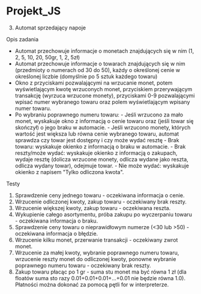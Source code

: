 # Projekt_JS
3. Automat sprzedający napoje

Opis zadania
  * Automat przechowuje informacje o monetach znajdujących się w nim (1, 2, 5, 10, 20, 50gr, 1, 2, 5zł)
  * Automat przechowuje informacje o towarach znajdujących się w nim (przedmioty o numerach od 30 do 50), każdy o określonej cenie w określonej liczbie (domyślnie po 5 sztuk każdego towaru)
  * Okno z przyciskami pozwalającymi na wrzucanie monet, potem wyświetlającym kwotę wrzuconych monet, przyciskiem przerywającym transakcję (wyrzuca wrzucone monety), przyciskami 0-9 pozwalającymi wpisać numer wybranego towaru oraz polem wyświetlającym wpisany numer towaru.
  * Po wybraniu poprawnego numeru towaru:
        - Jeśli wrzucono za mało monet, wyskakuje okno z informacją o cenie towaru oraz (jeśli towar się skończył) o jego braku w automacie.
        - Jeśli wrzucono monety, których wartość jest większa lub równa cenie wybranego towaru, automat sprawdza czy towar jest dostępny i czy może wydać resztę
             - Brak towaru: wyskakuje okienko z informacją o braku w automacie.
             - Brak reszty/może wydać: wyskakuje okienko z informacją o zakupach, wydaje resztę (dolicza wrzucone monety, odlicza wydane jako reszta, odlicza wydany towar), odejmuje towar.
             - Nie może wydać: wyskakuje okienko z napisem "Tylko odliczona kwota".


Testy
1. Sprawdzenie ceny jednego towaru - oczekiwana informacja o cenie.
2. Wrzucenie odliczonej kwoty, zakup towaru - oczekiwany brak reszty.
3. Wrzucenie większej kwoty, zakup towaru - oczekiwana reszta.
4. Wykupienie całego asortymentu, próba zakupu po wyczerpaniu towaru - oczekiwana informacja o braku.
5. Sprawdzenie ceny towaru o nieprawidłowym numerze (<30 lub >50) - oczekiwana informacja o błędzie.
6. Wrzucenie kilku monet, przerwanie transakcji - oczekiwany zwrot monet.
7. Wrzucenie za małej kwoty, wybranie poprawnego numeru towaru, wrzucenie reszty monet do odliczonej kwoty, ponowne wybranie poprawnego numeru towaru - oczekiwany brak reszty.
8. Zakup towaru płacąc po 1 gr - suma stu monet ma być równa 1 zł (dla floatów suma sto razy 0.01+0.01+0.01+...+0.01 nie będzie równa 1.0). Płatności można dokonać za pomocą pętli for w interpreterze.
